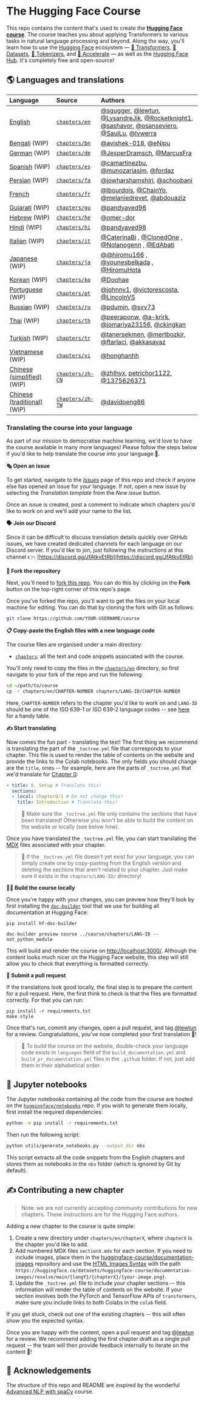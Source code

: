 # The Hugging Face Course

This repo contains the content that's used to create the **[Hugging Face course](https://huggingface.co/course/chapter1/1)**. The course teaches you about applying Transformers to various tasks in natural language processing and beyond. Along the way, you'll learn how to use the [Hugging Face](https://huggingface.co/) ecosystem — [🤗 Transformers](https://github.com/huggingface/transformers), [🤗 Datasets](https://github.com/huggingface/datasets), [🤗 Tokenizers](https://github.com/huggingface/tokenizers), and [🤗 Accelerate](https://github.com/huggingface/accelerate) — as well as the [Hugging Face Hub](https://huggingface.co/models). It's completely free and open-source!

## 🌎 Languages and translations

| Language                                                                      | Source                                                                             | Authors                                                                                                                                                                                                                                                                                                                                                  |
|:------------------------------------------------------------------------------|:-----------------------------------------------------------------------------------|:---------------------------------------------------------------------------------------------------------------------------------------------------------------------------------------------------------------------------------------------------------------------------------------------------------------------------------------------------------|
| [English](https://huggingface.co/course/en/chapter1/1)                        | [`chapters/en`](https://github.com/huggingface/course/tree/main/chapters/en)       | [@sgugger](https://github.com/sgugger), [@lewtun](https://github.com/lewtun), [@LysandreJik](https://github.com/LysandreJik), [@Rocketknight1](https://github.com/Rocketknight1), [@sashavor](https://github.com/sashavor), [@osanseviero](https://github.com/osanseviero), [@SaulLu](https://github.com/SaulLu), [@lvwerra](https://github.com/lvwerra) |
| [Bengali](https://huggingface.co/course/bn/chapter1/1) (WIP)                  | [`chapters/bn`](https://github.com/huggingface/course/tree/main/chapters/bn)       | [@avishek-018](https://github.com/avishek-018), [@eNipu](https://github.com/eNipu)                                                                                                                                                                                                                                                                       |
| [German](https://huggingface.co/course/de/chapter1/1) (WIP)                   | [`chapters/de`](https://github.com/huggingface/course/tree/main/chapters/de)       | [@JesperDramsch](https://github.com/JesperDramsch), [@MarcusFra](https://github.com/MarcusFra)                                                                                                                                                                                                                                                           |
| [Spanish](https://huggingface.co/course/es/chapter1/1) (WIP)                  | [`chapters/es`](https://github.com/huggingface/course/tree/main/chapters/es)       | [@camartinezbu](https://github.com/camartinezbu), [@munozariasjm](https://github.com/munozariasjm), [@fordaz](https://github.com/fordaz)                                                                                                                                                                                                                 |
| [Persian](https://huggingface.co/course/fa/chapter1/1) (WIP)                  | [`chapters/fa`](https://github.com/huggingface/course/tree/main/chapters/fa)       | [@jowharshamshiri](https://github.com/jowharshamshiri), [@schoobani](https://github.com/schoobani)                                                                                                                                                                                                                                                       |
| [French](https://huggingface.co/course/fr/chapter1/1)                         | [`chapters/fr`](https://github.com/huggingface/course/tree/main/chapters/fr)       | [@lbourdois](https://github.com/lbourdois), [@ChainYo](https://github.com/ChainYo), [@melaniedrevet](https://github.com/melaniedrevet), [@abdouaziz](https://github.com/abdouaziz)                                                                                                                                                                       |
| [Gujarati](https://huggingface.co/course/gu/chapter1/1) (WIP)                 | [`chapters/gu`](https://github.com/huggingface/course/tree/main/chapters/gu)       | [@pandyaved98](https://github.com/pandyaved98)                                                                                                                                                                                                                                                                                                           |
| [Hebrew](https://huggingface.co/course/he/chapter1/1) (WIP)                   | [`chapters/he`](https://github.com/huggingface/course/tree/main/chapters/he)       | [@omer-dor](https://github.com/omer-dor)                                                                                                                                                                                                                                                                                                                 |
| [Hindi](https://huggingface.co/course/hi/chapter1/1) (WIP)                    | [`chapters/hi`](https://github.com/huggingface/course/tree/main/chapters/hi)       | [@pandyaved98](https://github.com/pandyaved98)                                                                                                                                                                                                                                                                                                           |
| [Italian](https://huggingface.co/course/it/chapter1/1) (WIP)                  | [`chapters/it`](https://github.com/huggingface/course/tree/main/chapters/it)       | [@CaterinaBi](https://github.com/CaterinaBi) , [@ClonedOne](https://github.com/ClonedOne)    ,    [@Nolanogenn](https://github.com/Nolanogenn) , [@EdAbati](https://github.com/EdAbati)                                                                                                                                                                  |
| [Japanese](https://huggingface.co/course/ja/chapter1/1) (WIP)                 | [`chapters/ja`](https://github.com/huggingface/course/tree/main/chapters/ja)       | [@@hiromu166](https://github.com/@hiromu166) , [@younesbelkada](https://github.com/@younesbelkada) , [@HiromuHota](https://github.com/@HiromuHota)                                                                                                                                                                                                       |
| [Korean](https://huggingface.co/course/ko/chapter1/1) (WIP)                   | [`chapters/ko`](https://github.com/huggingface/course/tree/main/chapters/ko)       | [@Doohae](https://github.com/Doohae)                                                                                                                                                                                                                                                                                                                     |
| [Portuguese](https://huggingface.co/course/pt/chapter1/1) (WIP)               | [`chapters/pt`](https://github.com/huggingface/course/tree/main/chapters/pt)       | [@johnnv1](https://github.com/johnnv1), [@victorescosta](https://github.com/victorescosta), [@LincolnVS](https://github.com/LincolnVS)                                                                                                                                                                                                                   |
| [Russian](https://huggingface.co/course/ru/chapter1/1) (WIP)                  | [`chapters/ru`](https://github.com/huggingface/course/tree/main/chapters/ru)       | [@pdumin](https://github.com/pdumin), [@svv73](https://github.com/svv73)                                                                                                                                                                                                                                                                                 |
| [Thai](https://huggingface.co/course/th/chapter1/1) (WIP)                     | [`chapters/th`](https://github.com/huggingface/course/tree/main/chapters/th)       | [@peeraponw](https://github.com/peeraponw), [@a-krirk](https://github.com/a-krirk), [@jomariya23156](https://github.com/jomariya23156), [@ckingkan](https://github.com/ckingkan)                                                                                                                                                                         |
| [Turkish](https://huggingface.co/course/tr/chapter1/1) (WIP)                  | [`chapters/tr`](https://github.com/huggingface/course/tree/main/chapters/tr)       | [@tanersekmen](https://github.com/tanersekmen), [@mertbozkir](https://github.com/mertbozkir), [@ftarlaci](https://github.com/ftarlaci), [@akkasayaz](https://github.com/akkasayaz)                                                                                                                                                                       |
| [Vietnamese](https://huggingface.co/course/vi/chapter1/1) (WIP)               | [`chapters/vi`](https://github.com/huggingface/course/tree/main/chapters/vi)       | [@honghanhh](https://github.com/honghanhh)                                                                                                                                                                                                                                                                                                               |
| [Chinese (simplified)](https://huggingface.co/course/zh-CN/chapter1/1) (WIP)  | [`chapters/zh-CN`](https://github.com/huggingface/course/tree/main/chapters/zh-CN) | [@zhlhyx](https://github.com/zhlhyx), [petrichor1122](https://github.com/petrichor1122), [@1375626371](https://github.com/1375626371)                                                                                                                                                                                                                    |
| [Chinese (traditional)](https://huggingface.co/course/zh-TW/chapter1/1) (WIP) | [`chapters/zh-TW`](https://github.com/huggingface/course/tree/main/chapters/zh-TW) | [@davidpeng86](https://github.com/davidpeng86)                                                                                                                                                                                                                                                                                                           |


### Translating the course into your language

As part of our mission to democratise machine learning, we'd love to have the course available in many more languages! Please follow the steps below if you'd like to help translate the course into your language 🙏.

**🗞️ Open an issue**

To get started, navigate to the [_Issues_](https://github.com/huggingface/course/issues) page of this repo and check if anyone else has opened an issue for your language. If not, open a new issue by selecting the _Translation template_ from the _New issue_ button.

Once an issue is created, post a comment to indicate which chapters you'd like to work on and we'll add your name to the list.

**🗣 Join our Discord**

Since it can be difficult to discuss translation details quickly over GitHub issues, we have created dedicated channels for each language on our Discord server. If you'd like to jon, just following the instructions at this channel 👉: [https://discord.gg/JfAtkvEtRb](https://discord.gg/JfAtkvEtRb)

**🍴 Fork the repository**

Next, you'll need to [fork this repo](https://docs.github.com/en/get-started/quickstart/fork-a-repo). You can do this by clicking on the **Fork** button on the top-right corner of this repo's page.

Once you've forked the repo, you'll want to get the files on your local machine for editing. You can do that by cloning the fork with Git as follows:

```bash
git clone https://github.com/YOUR-USERNAME/course
```

**📋 Copy-paste the English files with a new language code**

The course files are organised under a main directory:

* [`chapters`](https://github.com/huggingface/course/tree/main/chapters): all the text and code snippets associated with the course.

You'll only need to copy the files in the [`chapters/en`](https://github.com/huggingface/course/tree/main/chapters/en) directory, so first navigate to your fork of the repo and run the following:

```bash
cd ~/path/to/course
cp -r chapters/en/CHAPTER-NUMBER chapters/LANG-ID/CHAPTER-NUMBER
```

Here, `CHAPTER-NUMBER` refers to the chapter you'd like to work on and `LANG-ID` should be one of the ISO 639-1 or ISO 639-2 language codes -- see [here](https://www.loc.gov/standards/iso639-2/php/code_list.php) for a handy table.

**✍️ Start translating**

Now comes the fun part - translating the text! The first thing we recommend is translating the part of the `_toctree.yml` file that corresponds to your chapter. This file is used to render the table of contents on the website and provide the links to the Colab notebooks. The only fields you should change are the `title`, ones -- for example, here are the parts of `_toctree.yml` that we'd translate for [Chapter 0](https://huggingface.co/course/chapter0/1?fw=pt):

```yaml
- title: 0. Setup # Translate this!
  sections:
  - local: chapter0/1 # Do not change this!
    title: Introduction # Translate this!
```

> 🚨 Make sure the `_toctree.yml` file only contains the sections that have been translated! Otherwise you won't be able to build the content on the website or locally (see below how).


Once you have translated the `_toctree.yml` file, you can start translating the [MDX](https://mdxjs.com/) files associated with your chapter.

> 🙋 If the `_toctree.yml` file doesn't yet exist for your language, you can simply create one by copy-pasting from the English version and deleting the sections that aren't related to your chapter. Just make sure it exists in the `chapters/LANG-ID/` directory!

**👷‍♂️ Build the course locally**

Once you're happy with your changes, you can preview how they'll look by first installing the [`doc-builder`](https://github.com/huggingface/doc-builder) tool that we use for building all documentation at Hugging Face:

```
pip install hf-doc-builder
```

```
doc-builder preview course ../course/chapters/LANG-ID --not_python_module
```

This will build and render the course on [http://localhost:3000/](http://localhost:3000/). Although the content looks much nicer on the Hugging Face website, this step will still allow you to check that everything is formatted correctly.

**🚀 Submit a pull request**

If the translations look good locally, the final step is to prepare the content for a pull request. Here, the first think to check is that the files are formatted correctly. For that you can run:

```
pip install -r requirements.txt
make style
```

Once that's run, commit any changes, open a pull request, and tag [@lewtun](https://github.com/lewtun) for a review. Congratulations, you've now completed your first translation 🥳!

> 🚨 To build the course on the website, double-check your language code exists in `languages` field of the `build_documentation.yml` and `build_pr_documentation.yml` files in the `.github` folder. If not, just add them in their alphabetical order.

## 📔 Jupyter notebooks

The Jupyter notebooks containing all the code from the course are hosted on the [`huggingface/notebooks`](https://github.com/huggingface/notebooks) repo. If you wish to generate them locally, first install the required dependencies:

```bash
python -m pip install -r requirements.txt
```

Then run the following script:

```bash
python utils/generate_notebooks.py --output_dir nbs
```

This script extracts all the code snippets from the English chapters and stores them as notebooks in the `nbs` folder (which is ignored by Git by default).

## ✍️ Contributing a new chapter

> Note: we are not currently accepting community contributions for new chapters. These instructions are for the Hugging Face authors.

Adding a new chapter to the course is quite simple:

1. Create a new directory under `chapters/en/chapterX`, where `chapterX` is the chapter you'd like to add.
2. Add numbered MDX files `sectionX.mdx` for each section. If you need to include images, place them in the [huggingface-course/documentation-images](https://huggingface.co/datasets/huggingface-course/documentation-images) repository and use the [HTML Images Syntax](https://www.w3schools.com/html/html_images.asp) with the path `https://huggingface.co/datasets/huggingface-course/documentation-images/resolve/main/{langY}/{chapterX}/{your-image.png}`.
3. Update the `_toctree.yml` file to include your chapter sections -- this information will render the table of contents on the website. If your section involves both the PyTorch and TensorFlow APIs of `transformers`, make sure you include links to both Colabs in the `colab` field.

If you get stuck, check out one of the existing chapters -- this will often show you the expected syntax.

Once you are happy with the content, open a pull request and tag [@lewtun](https://github.com/lewtun) for a review. We recommend adding the first chapter draft as a single pull request -- the team will then provide feedback internally to iterate on the content 🤗!

## 🙌 Acknowledgements

The structure of this repo and README are inspired by the wonderful [Advanced NLP with spaCy](https://github.com/ines/spacy-course) course.
